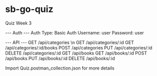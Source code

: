 # sb-go-quiz
Quiz Week 3

--- Auth ---
Auth Type: Basic Auth
Username: user
Password: user

--- API ---
GET /api/categories \n
GET /api/categories/:id
GET /api/categories/:id/books
POST /api/categories
PUT /api/categories/:id
DELETE /api/categories/:id
GET /api/books
GET /api/books/:id
POST /api/books
PUT /api/books/:id
DELETE /api/books/:id

Import Quiz.postman_collection.json for more details
